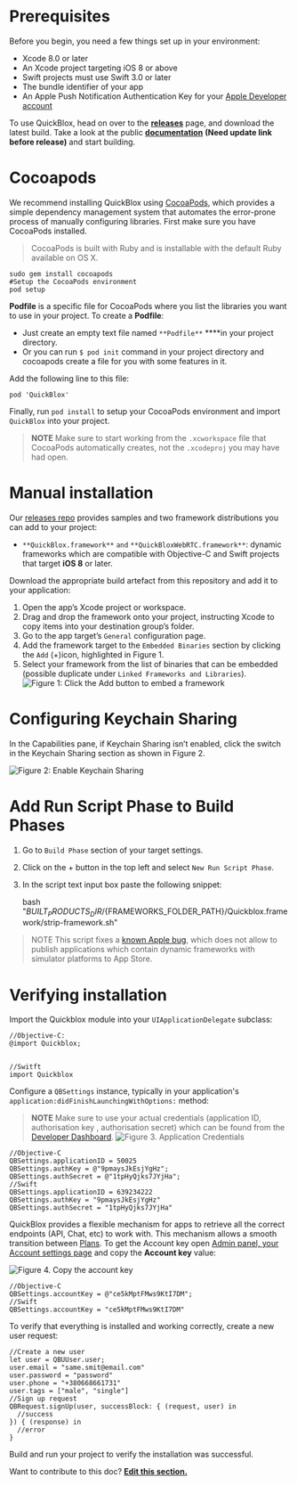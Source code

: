 
<span id="Prerequisites" class="on_page_navigation"></span>
# Prerequisites

Before you begin, you need a few things set up in your environment:

- Xcode 8.0 or later
- An Xcode project targeting iOS 8 or above
- Swift projects must use Swift 3.0 or later
- The bundle identifier of your app
- An Apple Push Notification Authentication Key for your [Apple Developer account](https://developer.apple.com/account)

To use QuickBlox, head on over to the [**releases**](https://github.com/QuickBlox/quickblox-ios-sdk/releases) page, and download the latest build. Take a look at the public [**documentation**](https://quickblox.com) **(Need update link before release)** and start building.

<span id="Cocoapods" class="on_page_navigation"></span>
# Cocoapods

We recommend installing QuickBlox using [CocoaPods](http://cocoapods.org/), which provides a simple dependency management system that automates the error-prone process of manually configuring libraries. First make sure you have CocoaPods installed.


> CocoaPods is built with Ruby and is installable with the default Ruby available on OS X. 


    sudo gem install cocoapods
    #Setup the CocoaPods environment
    pod setup
  

**Podfile** is a specific file for CocoaPods where you list the libraries you want to use in your project. To create a **Podfile**:

- Just create an empty text file named `**Podfile**` ****in your project directory.
- Or you can run `$ pod init`  command in your project directory and cocoapods create a file for you with some features in it.

Add the following line to this file:

  
    pod 'QuickBlox'

Finally, run `pod install` to setup your CocoaPods environment and import `QuickBlox` into your project. 


> **NOTE**
> Make sure to start working from the `.xcworkspace` file that CocoaPods automatically creates, not the `.xcodeproj` you may have had open.

<span id="Manual_installation" class="on_page_navigation"></span>
# Manual installation

Our [releases repo](https://github.com/QuickBlox/quickblox-ios-sdk/releases) provides samples and two framework distributions you can add to your project: 


- `**QuickBlox.framework**` `and` `**QuickBloxWebRTC.framework**`: dynamic frameworks which are compatible with Objective-C and Swift projects that target **iOS 8** or later.

Download the appropriate build artefact from this repository and add it to your application:

1. Open the app’s Xcode project or workspace.
2. Drag and drop the framework onto your project, instructing Xcode to copy items into your destination group’s folder.
3. Go to the app target’s `General` configuration page.
4. Add the framework target to the `Embedded Binaries` section by clicking the `Add` (+)icon, highlighted in Figure 1. 
5. Select your framework from the list of binaries that can be embedded (possible duplicate under `Linked Frameworks and Libraries`). 
![Figure 1: Click the Add button to embed a framework](https://d2mxuefqeaa7sj.cloudfront.net/s_DF0E961259CFB1CE17234E9C7818E55070E6CFE9DE8186A5054B0FD52EC8B947_1510310117670_EmbeddedBinaries.png)

<span id="Configuring_Keychain_Sharing" class="on_page_navigation"></span>
# Configuring Keychain Sharing

In the Capabilities pane, if Keychain Sharing isn’t enabled, click the switch in the Keychain Sharing section as shown in Figure 2.

![Figure 2: Enable Keychain Sharing](https://d2mxuefqeaa7sj.cloudfront.net/s_DF0E961259CFB1CE17234E9C7818E55070E6CFE9DE8186A5054B0FD52EC8B947_1510243600964_Screenshot+2017-11-09+18.06.14.png)

<span id="Add_Run_Script_Phase_to_Build_Phases" class="on_page_navigation"></span>
# Add Run Script Phase to Build Phases

1. Go to `Build Phase` section of your target settings.
2. Click on the + button in the top left and select `New Run Script Phase`.
3. In the script text input box paste the following snippet:


    bash "${BUILT_PRODUCTS_DIR}/${FRAMEWORKS_FOLDER_PATH}/Quickblox.framework/strip-framework.sh"


> NOTE
> This script fixes a [known Apple bug](http://www.openradar.me/radar?id=6409498411401216),  which does not allow to publish applications which contain dynamic frameworks with simulator platforms to App Store.

<span id="Verifying_installation" class="on_page_navigation"></span>
# Verifying installation

Import the Quickblox module into your `UIApplicationDelegate` subclass:

    //Objective-C:
    @import Quickblox;


    //Switft
    import Quickblox

Configure a `QBSettings` instance, typically in your application's `application:didFinishLaunchingWithOptions:` method:


> **NOTE**
> Make sure to use your actual credentials (application ID, authorisation key , 
> authorisation secret) which can be found from the [Developer Dashboard](https://admin.quickblox.com).
![Figure 3. Application Credentials](https://d2mxuefqeaa7sj.cloudfront.net/s_DF0E961259CFB1CE17234E9C7818E55070E6CFE9DE8186A5054B0FD52EC8B947_1510319113135_Screenshot+2017-11-10+14.55.31.png)

    //Objective-C
    QBSettings.applicationID = 50025
    QBSettings.authKey = @"9pmaysJkEsjYgHz";
    QBSettings.authSecret = @"1tpHyQjks7JYjHa";
    //Swift
    QBSettings.applicationID = 639234222
    QBSettings.authKey = "9pmaysJkEsjYgHz"
    QBSettings.authSecret = "1tpHyQjks7JYjHa"

QuickBlox provides a flexible mechanism for apps to retrieve all the correct endpoints (API, Chat, etc) to work with. This mechanism allows a smooth transition between [Plans](http://quickblox.com/plans). To get the Account key open [Admin panel, your Account settings page](https://admin.quickblox.com/account/settings) and copy the **Account key** value:

![Figure 4.  Copy the account key](https://d2mxuefqeaa7sj.cloudfront.net/s_DF0E961259CFB1CE17234E9C7818E55070E6CFE9DE8186A5054B0FD52EC8B947_1510325630889_Screenshot+2017-11-10+16.38.56.png)

    //Objective-C
    QBSettings.accountKey = @"ce5kMptFMws9KtI7DM";
    //Swift
    QBSettings.accountKey = "ce5kMptFMws9KtI7DM"

To verify that everything is installed and working correctly, create a new user request:

    //Create a new user
    let user = QBUUser.user;
    user.email = "same.smit@email.com"
    user.password = "password"
    user.phone = "+380668661731"
    user.tags = ["male", "single"]
    //Sign up request
    QBRequest.signUp(user, successBlock: { (request, user) in
      //success
    }) { (response) in
      //error
    }

Build and run your project to verify the installation was successful.

Want to contribute to this doc? [**Edit this section.**](https://github.com/QuickBlox/Documentation/tree/master/docs/3_ios)

